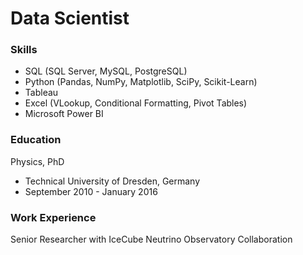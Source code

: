 # Data Scientist

### Skills
- SQL (SQL Server, MySQL, PostgreSQL)
- Python (Pandas, NumPy, Matplotlib, SciPy, Scikit-Learn)
- Tableau
- Excel (VLookup, Conditional Formatting, Pivot Tables)
- Microsoft Power BI

### Education
Physics, PhD
- Technical University of Dresden, Germany
- September 2010 - January 2016

### Work Experience
Senior Researcher with IceCube Neutrino Observatory Collaboration
